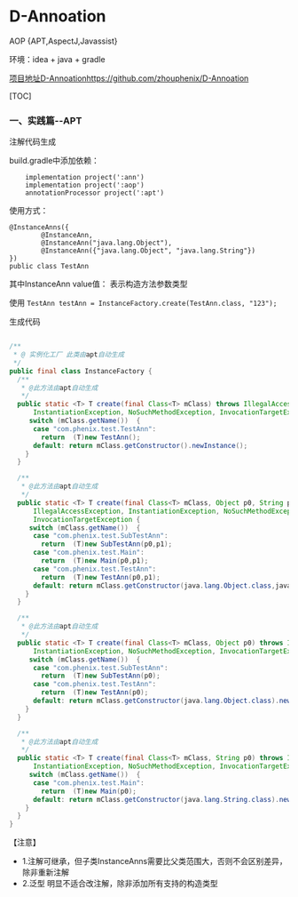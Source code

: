 # D-Annoation
AOP {APT,AspectJ,Javassist}

环境：idea + java + gradle

[项目地址D-Annoation](https://github.com/zhouphenix/D-Annoation)https://github.com/zhouphenix/D-Annoation

[TOC]

### 一、实践篇--APT
注解代码生成

build.gradle中添加依赖：
```
    implementation project(':ann')
    implementation project(':aop')
    annotationProcessor project(':apt')
```

使用方式：


```
@InstanceAnns({
        @InstanceAnn,
        @InstanceAnn("java.lang.Object"),
        @InstanceAnn({"java.lang.Object", "java.lang.String"})
})
public class TestAnn 

```

其中InstanceAnn value值： 表示构造方法参数类型

使用 `TestAnn testAnn = InstanceFactory.create(TestAnn.class, "123");`

生成代码
```java

/**
 * @ 实例化工厂 此类由apt自动生成
 */
public final class InstanceFactory {
  /**
   * @此方法由apt自动生成
   */
  public static <T> T create(final Class<T> mClass) throws IllegalAccessException,
      InstantiationException, NoSuchMethodException, InvocationTargetException {
     switch (mClass.getName())  {
      case "com.phenix.test.TestAnn": 
        return  (T)new TestAnn();
      default: return mClass.getConstructor().newInstance();
    }
  }

  /**
   * @此方法由apt自动生成
   */
  public static <T> T create(final Class<T> mClass, Object p0, String p1) throws
      IllegalAccessException, InstantiationException, NoSuchMethodException,
      InvocationTargetException {
     switch (mClass.getName())  {
      case "com.phenix.test.SubTestAnn": 
        return  (T)new SubTestAnn(p0,p1);
      case "com.phenix.test.Main": 
        return  (T)new Main(p0,p1);
      case "com.phenix.test.TestAnn": 
        return  (T)new TestAnn(p0,p1);
      default: return mClass.getConstructor(java.lang.Object.class,java.lang.String.class).newInstance(p0,p1);
    }
  }

  /**
   * @此方法由apt自动生成
   */
  public static <T> T create(final Class<T> mClass, Object p0) throws IllegalAccessException,
      InstantiationException, NoSuchMethodException, InvocationTargetException {
     switch (mClass.getName())  {
      case "com.phenix.test.SubTestAnn": 
        return  (T)new SubTestAnn(p0);
      case "com.phenix.test.TestAnn": 
        return  (T)new TestAnn(p0);
      default: return mClass.getConstructor(java.lang.Object.class).newInstance(p0);
    }
  }

  /**
   * @此方法由apt自动生成
   */
  public static <T> T create(final Class<T> mClass, String p0) throws IllegalAccessException,
      InstantiationException, NoSuchMethodException, InvocationTargetException {
     switch (mClass.getName())  {
      case "com.phenix.test.Main": 
        return  (T)new Main(p0);
      default: return mClass.getConstructor(java.lang.String.class).newInstance(p0);
    }
  }
}
```
【注意】
* 1.注解可继承，但子类InstanceAnns需要比父类范围大，否则不会区别差异，除非重新注解
* 2.泛型 明显不适合改注解，除非添加所有支持的构造类型